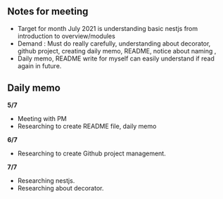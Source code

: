 <!DOCTYPE html>
<html>

<head>
  <meta charset="utf-8">
  <meta name="viewport" content="width=device-width, initial-scale=1.0">
  <title>README</title>
  <link rel="stylesheet" href="https://stackedit.io/style.css" />
</head>

<body class="stackedit">
  <div class="stackedit__html"><h2 id="notes-for-meeting"><strong>Notes for meeting</strong></h2>
<ul>
<li>Target for month July 2021  is understanding basic nestjs from introduction to overview/modules</li>
<li>Demand : Must do really carefully, understanding about decorator, github project, creating daily memo, README, notice about naming ,</li>
<li>Daily memo, README write for myself can easily understand if  read again in future.</li>
</ul>
<h2 id="daily-memo"><strong>Daily memo</strong></h2>
<p><strong>5/7</strong></p>
<ul>
<li>Meeting with PM</li>
<li>Researching to create README file, daily memo</li>
</ul>
<p><strong>6/7</strong></p>
<ul>
<li>Researching to create Github project management.</li>
</ul>
<p><strong>7/7</strong></p>
<ul>
<li>Researching nestjs.</li>
<li>Researching about decorator.</li>
</ul>
</div>
</body>

</html>
